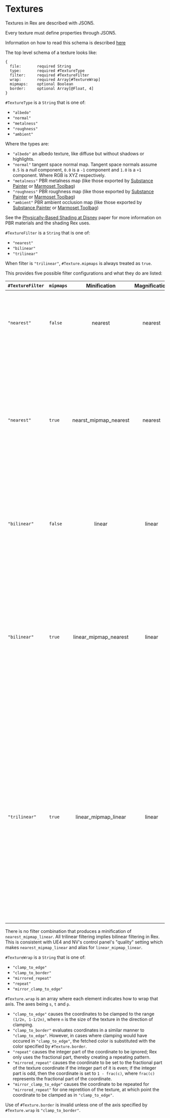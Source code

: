 # Textures

Textures in Rex are described with JSON5.

Every texture must define properties through JSON5.

Information on how to read this schema is described [here](JSON5.md)

The top level schema of a texture looks like:
```
{
  file:       required String
  type:       required #TextureType
  filter:     required #TextureFilter
  wrap:       required Array[#TextureWrap]
  mipmaps:    optional Boolean
  border:     optional Array[@Float, 4]
}
```

`#TextureType` is a `String` that is one of:
  * `"albedo"`
  * `"normal"`
  * `"metalness"`
  * `"roughness"`
  * `"ambient"`

Where the types are:
* `"albedo"` an albedo texture, like diffuse but without shadows or highlights.
* `"normal"` tangent space normal map. Tangent space normals assume `0.5` is a _null_ component, `0.0` is a `-1` component and `1.0` is a `+1` component. Where RGB is XYZ respectively.
* `"metalness"` PBR metalness map (like those exported by [Substance Painter](https://www.substance3d.com/products/substance-painter) or [Marmoset Toolbag](https://marmoset.co/toolbag/))
* `"roughness"` PBR roughness map (like those exported by [Substance Painter](https://www.substance3d.com/products/substance-painter) or [Marmoset Toolbag](https://marmoset.co/toolbag/))
* `"ambient"` PBR ambient occlusion map (like those exported by [Substance Painter](https://www.substance3d.com/products/substance-painter) or [Marmoset Toolbag](https://marmoset.co/))

See the [Physically-Based Shading at Disney](https://disney-animation.s3.amazonaws.com/library/s2012_pbs_disney_brdf_notes_v2.pdf) paper for more information on PBR materials and the shading Rex uses.

`#TextureFilter` is a `String` that is one of:
  * `"nearest"`
  * `"bilinear"`
  * `"trilinear"`

When filter is `"trilinear"`, `#Texture.mipmaps` is always treated as `true`.

This provides five possible filter configurations and what they do are listed:

| `#TextureFilter`    | `mipmaps` | Minification          | Magnification | Description
| ------------------- | --------- | :-------------------: | :-----------: | -----------
| `"nearest"`         | `false`   | nearest               | nearest       | Uses element that is nearest, (in [Manhattan distance](https://en.wikipedia.org/wiki/Taxicab_geometry)) to the center of pixel being textured.
| `"nearest"`         | `true`    | nearst_mipmap_nearest | nearest       | Chooses the mipmap that most closely matches the size of the pixel being textured and uses the criteron one above (texture element nearest to center of the pixel) to produce a texture value.
| `"bilinear"`        | `false`   | linear                | linear        | Uses weighted average of the foru texture elements that are closest to the center of the pixel being textured.
| `"bilinear"`        | `true`    | linear_mipmap_nearest | linear        | Chooses the mipmap that most closely matches the size of pixel being textured and uses the criteron one above (a weighted average of the four texture elements that are closest to the center of the pixel) to produce a texture value.
| `"trilinear"`       | `true`    | linear_mipmap_linear  | linear        | Chooses the two mipmaps that most closely match the size of the pixel being textured and uses the criteron two above (a weighted average of the four texture elements that are closest to the center of the pixel) to produce a texture value from each mipmap. The final texture value is a weighted average of those two values.

There is no filter combination that produces a minification of `nearest_mipmap_linear`. All trilinear filtering implies bilinear filtering in Rex. This is consistent with UE4 and NV's control panel's "quality" setting which makes `nearest_mipmap_linear` and alias for `linear_mipmap_linear`.

`#TextureWrap` is a `String` that is one of:
  * `"clamp_to_edge"`
  * `"clamp_to_border"`
  * `"mirrored_repeat"`
  * `"repeat"`
  * `"mirror_clamp_to_edge"`

`#Texture.wrap` is an array where each element indicates how to wrap that axis. The axes being `s`, `t` and `p`.

* `"clamp_to_edge"` causes the coordinates to be clamped to the range `(1/2n, 1-1/2n)`, where `n` is the size of the texture in the direction of clamping.
* `"clamp_to_border"` evaluates coordinates in a similar manner to `"clamp_to_edge"`. However, in cases where clamping would have occured in `"clamp_to_edge"`, the fetched color is substituted with the color specified by `#Texture.border`.
* `"repeat"` causes the integer part of the coordinate to be ignored; Rex only uses the fractional part, thereby creating a repeating pattern.
* `"mirrored_repeat"` causes the coordinate to be set to the fractional part of the texture coordinate if the integer part of it is even; if the integer part is odd, then the coordinate is set to `1 - frac(c)`, where `frac(c)` represents the fractional part of the coordinate.
* `"mirror_clamp_to_edge"` causes the coordinate to be repeated for `"mirrored_repeat"` for one repretition of the texture, at which point the coordinate to be clamped as in `"clamp_to_edge"`.

Use of `#Texture.border` is invalid unless one of the axis specified by `#Texture.wrap` is `"clamp_to_border"`.